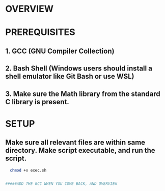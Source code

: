 


# OVERVIEW



# PREREQUISITES
## 1. GCC (GNU Compiler Collection)
## 2. Bash Shell (Windows users should install a shell emulator like Git Bash or use WSL)
## 3. Make sure the Math library from the standard C library is present.


# SETUP
## Make sure all relevant files are within same directory. Make script executable, and run the script.
 ```bash
   chmod +x exec.sh


#####ADD THE GCC WHEN YOU COME BACK, AND OVERVIEW



